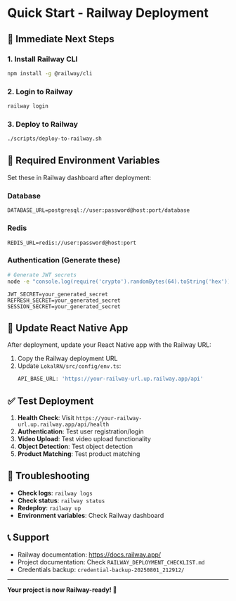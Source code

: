 # Quick Start - Railway Deployment

## 🚀 Immediate Next Steps

### 1. **Install Railway CLI**
```bash
npm install -g @railway/cli
```

### 2. **Login to Railway**
```bash
railway login
```

### 3. **Deploy to Railway**
```bash
./scripts/deploy-to-railway.sh
```

## 🔑 Required Environment Variables

Set these in Railway dashboard after deployment:

### Database
```
DATABASE_URL=postgresql://user:password@host:port/database
```

### Redis
```
REDIS_URL=redis://user:password@host:port
```

### Authentication (Generate these)
```bash
# Generate JWT secrets
node -e "console.log(require('crypto').randomBytes(64).toString('hex'))"
```
```
JWT_SECRET=your_generated_secret
REFRESH_SECRET=your_generated_secret
SESSION_SECRET=your_generated_secret
```

## 📱 Update React Native App

After deployment, update your React Native app with the Railway URL:

1. Copy the Railway deployment URL
2. Update `LokalRN/src/config/env.ts`:
   ```typescript
   API_BASE_URL: 'https://your-railway-url.up.railway.app/api'
   ```

## ✅ Test Deployment

1. **Health Check**: Visit `https://your-railway-url.up.railway.app/api/health`
2. **Authentication**: Test user registration/login
3. **Video Upload**: Test video upload functionality
4. **Object Detection**: Test object detection
5. **Product Matching**: Test product matching

## 🔧 Troubleshooting

- **Check logs**: `railway logs`
- **Check status**: `railway status`
- **Redeploy**: `railway up`
- **Environment variables**: Check Railway dashboard

## 📞 Support

- Railway documentation: https://docs.railway.app/
- Project documentation: Check `RAILWAY_DEPLOYMENT_CHECKLIST.md`
- Credentials backup: `credential-backup-20250801_212912/`

---

**Your project is now Railway-ready! 🎉** 